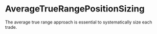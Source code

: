 # AverageTrueRangePositionSizing
The average true range approach is essential to systematically size each trade. 
